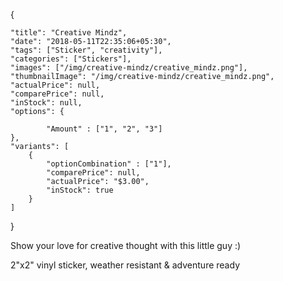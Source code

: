 {

    "title": "Creative Mindz",
    "date": "2018-05-11T22:35:06+05:30",
    "tags": ["Sticker", "creativity"],
    "categories": ["Stickers"],
    "images": ["/img/creative-mindz/creative_mindz.png"],
    "thumbnailImage": "/img/creative-mindz/creative_mindz.png",
    "actualPrice": null,
    "comparePrice": null,
    "inStock": null,
    "options": {

            "Amount" : ["1", "2", "3"]
    },
    "variants": [
        {
            "optionCombination" : ["1"],
            "comparePrice": null,
            "actualPrice": "$3.00",
            "inStock": true
        }
    ]
}

Show your love for creative thought with this little guy :)

2"x2" vinyl sticker, weather resistant & adventure ready 
